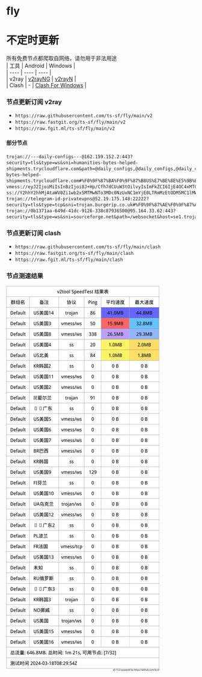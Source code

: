 # fly
# 不定时更新
所有免费节点都爬取自网络，请勿用于非法用途  
|  工具  | Android  | Windows  |  
|  ----  | ----   | ----  |  
| v2ray  | [v2rayNG](https://github.com/2dust/v2rayNG/releases) | [v2rayN](https://github.com/2dust/v2rayN/releases) |  
| Clash  | - | [Clash For Windows](https://github.com/2dust/clashN/releases) | 
  
### 节点更新订阅  v2ray
- `https://raw.githubusercontent.com/ts-sf/fly/main/v2`  
- `https://raw.fastgit.org/ts-sf/fly/main/v2`  
- `https://raw.fgit.ml/ts-sf/fly/main/v2`  
#### 部分节点  
``` 
trojan://---daily-configs---@162.159.152.2:443?security=tls&type=ws&sni=humanities-bytes-helped-shipments.trycloudflare.com&path=@daily_configs,@daily_configs,@daily_configs,@daily_configs&host=humanities-bytes-helped-shipments.trycloudflare.com#%F0%9F%87%BA%F0%9F%87%B8US%E7%BE%8E%E5%9B%BD
vmess://eyJ2IjoiMiIsInBzIjoi8J+Hp/Cfh7dCUuW3tOilvyIsImFkZCI6IjE4OC4xMTQuOTYuMTEzIiwicG9ydCI6IjgwIiwiaWQiOiI3MDIyOTgyZi1kYTRjLTQ4YzktYzY2MC1iMjMxNWFiZGNmN2UiLCJhaWQiOiIwIiwic2N5IjoiYXV0byIsIm5ldCI6IndzIiwidHlwZSI6Im5vbmUiLCJob3N0IjoiYS5wcmFwdDQuaXIiLCJwYXRoIjoiLyIsInRscyI6IiIsInNuaSI6IiIsInRlc3RfbmFtZSI6IkJS5be06KW/In0=
ss://Y2hhY2hhMjAtaWV0Zi1wb2x5MTMwNTo3MDc0NzUxNC1mYjE0LTRmMzEtODM5MC1lMWYwNDUzZWZmNmQ=@jp2.mhw7e2.online:20014#%F0%9F%87%A8%F0%9F%87%B3%E5%B9%BF%E4%B8%9C
trojan://telegram-id-privatevpns@52.19.175.148:22222?security=tls&type=tcp&sni=trojan.burgerip.co.uk#%F0%9F%87%AE%F0%9F%87%AAIE%E7%88%B1%E5%B0%94%E5%85%B0
trojan://0b1371aa-649d-41dc-9126-338c87936500@95.164.33.62:443?security=tls&type=ws&sni=sourceforge.net&path=/websocket&host=se1.trojanvpn.de#%F0%9F%87%BA%F0%9F%87%A6UA%E4%B9%8C%E5%85%8B%E5%85%B0
```
### 节点更新订阅  clash
- `https://raw.githubusercontent.com/ts-sf/fly/main/clash`  
- `https://raw.fastgit.org/ts-sf/fly/main/clash`  
- `https://raw.fgit.ml/ts-sf/fly/main/clash`  

### 节点测速结果
![image](traffic.png)
